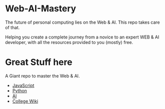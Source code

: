 # Web-AI-Mastery

The future of personal computing lies on the Web & AI.
This repo takes care of that.

Helping you create a complete journey from a novice to an expert WEB & AI developer, with all the resources provided to you (mostly) free.

# Great Stuff here

A Giant repo to master the Web & AI.

* [JavaScript](./JS/README.md)
* [Python](./Python)
* [AI](./Artificial-Intelligence)
* [College Wiki](./College-Wiki)

